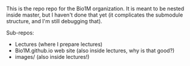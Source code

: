 This is the repo repo for the Bio1M organization. It is meant to be nested inside master, but I haven't done that yet (it complicates the submodule structure, and I'm still debugging that).

Sub-repos:

* Lectures (where I prepare lectures)
* Bio1M.github.io web site (also inside lectures, why is that good?)
* images/ (also inside lectures!)

